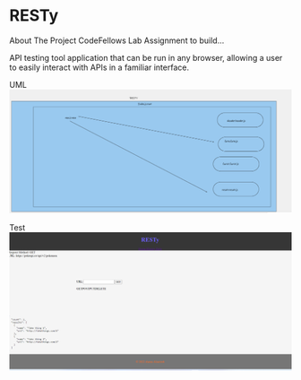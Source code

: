 # RESTy
About The Project
CodeFellows Lab Assignment to build...

API testing tool application that can be run in any browser, allowing a user to easily interact with APIs in a familiar interface.

UML 
![](./UML.png)


Test
![](./resty.png)
